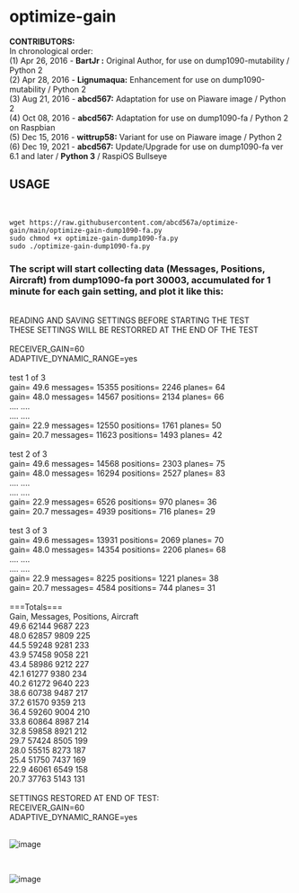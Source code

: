 # optimize-gain

**CONTRIBUTORS:** </br>
In chronological order: </br>
(1) Apr 26, 2016 - **BartJr :** Original Author, for use on dump1090-mutability / Python 2 </br>
(2) Apr 28, 2016 - **Lignumaqua:** Enhancement for use on dump1090-mutability / Python 2 </br>
(3) Aug 21, 2016 - **abcd567:** Adaptation for use on Piaware image / Python 2 </br>
(4) Oct 08, 2016 - **abcd567:** Adaptation for use on dump1090-fa / Python 2 on Raspbian </br>
(5) Dec 15, 2016 - **wittrup58:** Variant for use on Piaware image / Python 2 </br>
(6) Dec 19, 2021 - **abcd567:** Update/Upgrade for use on dump1090-fa ver 6.1 and later / **Python 3** / RaspiOS Bullseye </br>

## USAGE
</br>

```
wget https://raw.githubusercontent.com/abcd567a/optimize-gain/main/optimize-gain-dump1090-fa.py  
sudo chmod +x optimize-gain-dump1090-fa.py   
sudo ./optimize-gain-dump1090-fa.py  
```

### The script will start collecting data (Messages, Positions, Aircraft) from dump1090-fa port 30003, accumulated for 1 minute for each gain setting, and plot it like this:
</br>
READING AND SAVING SETTINGS BEFORE STARTING THE TEST </br>
THESE SETTINGS WILL BE RESTORRED AT THE END OF THE TEST </br>
</br>
RECEIVER_GAIN=60 </br>
ADAPTIVE_DYNAMIC_RANGE=yes </br>
 </br>
test 1 of 3 </br>
gain= 49.6 messages= 15355 positions= 2246 planes= 64 </br>
gain= 48.0 messages= 14567 positions= 2134 planes= 66 </br>
.... .... </br>
.... .... </br>
gain= 22.9 messages= 12550 positions= 1761 planes= 50 </br>
gain= 20.7 messages= 11623 positions= 1493 planes= 42 </br>
 </br>
test 2 of 3 </br>
gain= 49.6 messages= 14568 positions= 2303 planes= 75 </br>
gain= 48.0 messages= 16294 positions= 2527 planes= 83 </br>
.... .... </br>
.... .... </br>
gain= 22.9 messages= 6526 positions= 970 planes= 36 </br>
gain= 20.7 messages= 4939 positions= 716 planes= 29 </br>
 </br>
test 3 of 3 </br>
gain= 49.6 messages= 13931 positions= 2069 planes= 70 </br>
gain= 48.0 messages= 14354 positions= 2206 planes= 68 </br>
.... .... </br>
.... .... </br>
gain= 22.9 messages= 8225 positions= 1221 planes= 38 </br>
gain= 20.7 messages= 4584 positions= 744 planes= 31 </br>
 </br>
===Totals=== </br>
Gain, Messages, Positions, Aircraft </br>
49.6 62144 9687 223 </br>
48.0 62857 9809 225 </br>
44.5 59248 9281 233 </br>
43.9 57458 9058 221 </br>
43.4 58986 9212 227 </br>
42.1 61277 9380 234 </br>
40.2 61272 9640 223 </br>
38.6 60738 9487 217 </br>
37.2 61570 9359 213 </br>
36.4 59260 9004 210 </br>
33.8 60864 8987 214 </br>
32.8 59858 8921 212 </br>
29.7 57424 8505 199 </br>
28.0 55515 8273 187 </br>
25.4 51750 7437 169 </br>
22.9 46061 6549 158 </br>
20.7 37763 5143 131 </br>
 </br>
SETTINGS RESTORED AT END OF TEST: </br>
RECEIVER_GAIN=60 </br>
ADAPTIVE_DYNAMIC_RANGE=yes </br>

</br>

![image](https://user-images.githubusercontent.com/28452511/185715005-436e1e7c-990e-4586-84fb-16f7ffa9a851.png)


</br>

![image](https://user-images.githubusercontent.com/28452511/185714965-56b08fdc-004f-4f20-9ba8-346254403b71.png)

</br>

